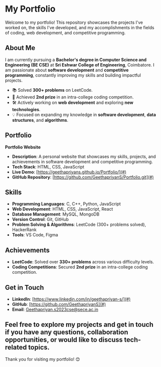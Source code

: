# My Portfolio
Welcome to my portfolio! This repository showcases the projects I've worked on, the skills I've developed, and my accomplishments in the fields of coding, web development, and competitive programming.
## About Me
I am currently pursuing a **Bachelor's degree in Computer Science and Engineering (BE CSE)** at **Sri Eshwar College of Engineering**, Coimbatore. I am passionate about **software development** and **competitive programming**, constantly improving my skills and building impactful projects.
- 📚 Solved **300+ problems** on LeetCode.
- 🏅 Achieved **2nd prize** in an intra-college coding competition.
- 🛠️ Actively working on **web development** and exploring **new technologies**.
- 💡 Focused on expanding my knowledge in **software development**, **data structures**, and **algorithms**.
## Portfolio
**Portfolio Website**
   - **Description**: A personal website that showcases my skills, projects, and achievements in software development and competitive programming.
   - **Tech Stack**: HTML, CSS, JavaScript
   - **Live Demo**: [https://geethapriyans.github.io/Portfolio/](#)
   - **GitHub Repository**: [https://github.com/GeethapriyanS/Portfolio.git](#)

## Skills
- **Programming Languages**: C, C++, Python, JavaScript
- **Web Development**: HTML, CSS, JavaScript, React
- **Database Management**: MySQL, MongoDB
- **Version Control**: Git, GitHub
- **Problem Solving & Algorithms**: LeetCode (300+ problems solved), HackerRank
- **Tools**: VS Code, Figma

## Achievements

- **LeetCode**: Solved over **330+ problems** across various difficulty levels.
- **Coding Competitions**: Secured **2nd prize** in an intra-college coding competition.

## Get in Touch

- **LinkedIn**: [https://www.linkedin.com/in/geethapriyan-s/](#)
- **GitHub**: [https://github.com/GeethapriyanS](#)
- **Email**: Geethapriyan.s2023cse@sece.ac.in

Feel free to explore my projects and get in touch if you have any questions, collaboration opportunities, or would like to discuss tech-related topics.
---
Thank you for visiting my portfolio! 😊